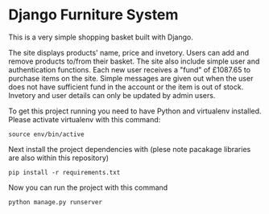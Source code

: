 # Django Furniture System

This is a very simple shopping basket built with Django.

The site displays products' name, price and invetory. Users can add and remove products to/from their basket. The site also include simple user and authentication functions. Each new user receives a "fund" of £1087.65 to purchase items on the site. Simple messages are given out when the user does not have sufficient fund in the account or the item is out of stock. Invetory and user details can only be updated by admin users. 

To get this project running you need to have Python and virtualenv installed. Please activate virtualenv with this command:

```
source env/bin/active
```

Next install the project dependencies with (plese note pacakage libraries are also within this repository)

```
pip install -r requirements.txt
```

Now you can run the project with this command

```
python manage.py runserver
```

